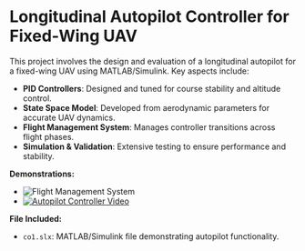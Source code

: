 # Longitudinal Autopilot Controller for Fixed-Wing UAV

This project involves the design and evaluation of a longitudinal autopilot for a fixed-wing UAV using MATLAB/Simulink. Key aspects include:

- **PID Controllers**: Designed and tuned for course stability and altitude control.
- **State Space Model**: Developed from aerodynamic parameters for accurate UAV dynamics.
- **Flight Management System**: Manages controller transitions across flight phases.
- **Simulation & Validation**: Extensive testing to ensure performance and stability.

**Demonstrations:**
- ![Flight Management System](https://github.com/user-attachments/assets/3831a803-6e95-47f5-87c3-1a397605eb75)
- [![Autopilot Controller Video](https://img.youtube.com/vi/izoLuD2yIrk/maxresdefault.jpg)](https://www.youtube.com/watch?v=izoLuD2yIrk)

**File Included:**
- `co1.slx`: MATLAB/Simulink file demonstrating autopilot functionality.
